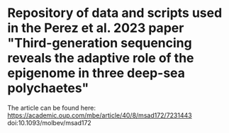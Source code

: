 # Repository of data and scripts used in the Perez et al. 2023 paper "Third-generation sequencing reveals the adaptive role of the epigenome in three deep-sea polychaetes"

The article can be found here: 
https://academic.oup.com/mbe/article/40/8/msad172/7231443 
doi:10.1093/molbev/msad172
